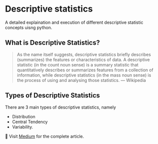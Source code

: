 # Descriptive statistics
A detailed explaination and execution of different descriptive statistic concepts uisng python.

## What is Descriptive Statistics?

>As the name itself suggests, descriptive statistics briefly describes (summarizes) the features or characteristics of data.
>A descriptive statistic (in the count noun sense) is a summary statistic that quantitatively describes or summarizes features from a collection of information, while descriptive statistics (in the mass noun sense) is the process of using and analysing those statistics.
> — Wikipedia

## Types of Descriptive Statistics
There are 3 main types of descriptive statistics, namely
- Distribution
- Central Tendency
- Variability.

🚀 Visit [Medium](https://medium.com/@dipankarmedhi11/descriptive-statistics-in-python-2f6f725739b1) for the complete article.
